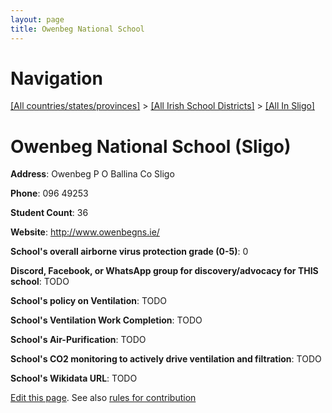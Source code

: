 ```yaml
---
layout: page
title: Owenbeg National School
---
```

# Navigation

[[All countries/states/provinces]](../../..) > [[All Irish School Districts]](../..) > [[All In Sligo]](..)

# Owenbeg National School (Sligo)

**Address**: Owenbeg P O Ballina Co Sligo

**Phone**: 096 49253

**Student Count**: 36

**Website**: <http://www.owenbegns.ie/>

**School's overall airborne virus protection grade (0-5)**: 0

**Discord, Facebook, or WhatsApp group for discovery/advocacy for THIS school**: TODO

**School's policy on Ventilation**: TODO

**School's Ventilation Work Completion**: TODO

**School's Air-Purification**: TODO

**School's CO2 monitoring to actively drive ventilation and filtration**: TODO

**School's Wikidata URL**: TODO


[Edit this page](https://github.com/ventilate-schools/Ireland/edit/main/./Sligo/Owenbeg_National_School.md). See also [rules for contribution](../../../contribution-rules/)
